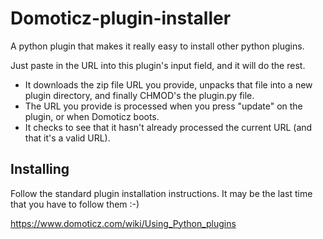 # Domoticz-plugin-installer
A python plugin that makes it really easy to install other python plugins.

Just paste in the URL into this plugin's input field, and it will do the rest.

- It downloads the zip file URL you provide, unpacks that file into a new plugin directory, and finally CHMOD's the plugin.py file.
- The URL you provide is processed when you press "update" on the plugin, or when Domoticz boots.
- It checks to see that it hasn't already processed the current URL (and that it's a valid URL).

## Installing
Follow the standard plugin installation instructions. It may be the last time that you have to follow them :-)

https://www.domoticz.com/wiki/Using_Python_plugins

